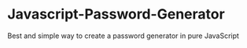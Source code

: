 # Javascript-Password-Generator

Best and simple way to create a password generator in pure JavaScript
